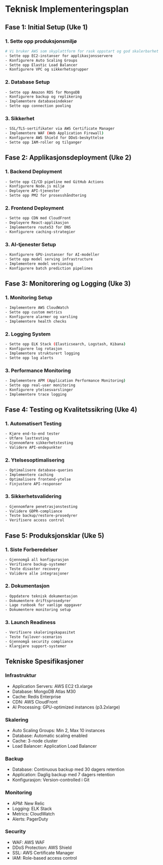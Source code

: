 # Teknisk Implementeringsplan

## Fase 1: Initial Setup (Uke 1)

### 1. Sette opp produksjonsmiljø
```bash
# Vi bruker AWS som skyplattform for rask oppstart og god skalerbarhet
- Sette opp EC2-instanser for applikasjonsservere
- Konfigurere Auto Scaling Groups
- Sette opp Elastic Load Balancer
- Konfigurere VPC og sikkerhetsgrupper
```

### 2. Database Setup
```bash
- Sette opp Amazon RDS for MongoDB
- Konfigurere backup og replikering
- Implementere databaseindekser
- Sette opp connection pooling
```

### 3. Sikkerhet
```bash
- SSL/TLS-sertifikater via AWS Certificate Manager
- Implementere WAF (Web Application Firewall)
- Konfigurere AWS Shield for DDoS-beskyttelse
- Sette opp IAM-roller og tilganger
```

## Fase 2: Applikasjonsdeployment (Uke 2)

### 1. Backend Deployment
```bash
- Sette opp CI/CD pipeline med GitHub Actions
- Konfigurere Node.js miljø
- Deployere API-tjenester
- Sette opp PM2 for prosesshåndtering
```

### 2. Frontend Deployment
```bash
- Sette opp CDN med CloudFront
- Deployere React-applikasjon
- Implementere route53 for DNS
- Konfigurere caching-strategier
```

### 3. AI-tjenester Setup
```bash
- Konfigurere GPU-instanser for AI-modeller
- Sette opp model serving infrastructure
- Implementere model versioning
- Konfigurere batch prediction pipelines
```

## Fase 3: Monitorering og Logging (Uke 3)

### 1. Monitoring Setup
```bash
- Implementere AWS CloudWatch
- Sette opp custom metrics
- Konfigurere alarmer og varsling
- Implementere health checks
```

### 2. Logging System
```bash
- Sette opp ELK Stack (Elasticsearch, Logstash, Kibana)
- Konfigurere log rotasjon
- Implementere strukturert logging
- Sette opp log alerts
```

### 3. Performance Monitoring
```bash
- Implementere APM (Application Performance Monitoring)
- Sette opp real-user monitoring
- Konfigurere ytelsesvarslinger
- Implementere trace logging
```

## Fase 4: Testing og Kvalitetssikring (Uke 4)

### 1. Automatisert Testing
```bash
- Kjøre end-to-end tester
- Utføre lasttesting
- Gjennomføre sikkerhetstesting
- Validere API-endepunkter
```

### 2. Ytelsesoptimalisering
```bash
- Optimalisere database-queries
- Implementere caching
- Optimalisere frontend-ytelse
- Finjustere API-responser
```

### 3. Sikkerhetsvalidering
```bash
- Gjennomføre penetrasjonstesting
- Validere GDPR-compliance
- Teste backup/restore-prosedyrer
- Verifisere access control
```

## Fase 5: Produksjonsklar (Uke 5)

### 1. Siste Forberedelser
```bash
- Gjennomgå all konfigurasjon
- Verifisere backup-systemer
- Teste disaster recovery
- Validere alle integrasjoner
```

### 2. Dokumentasjon
```bash
- Oppdatere teknisk dokumentasjon
- Dokumentere driftsprosedyrer
- Lage runbook for vanlige oppgaver
- Dokumentere monitoring setup
```

### 3. Launch Readiness
```bash
- Verifisere skaleringskapasitet
- Teste failover-scenarios
- Gjennomgå security compliance
- Klargjøre support-systemer
```

## Tekniske Spesifikasjoner

### Infrastruktur
- Application Servers: AWS EC2 t3.xlarge
- Database: MongoDB Atlas M30
- Cache: Redis Enterprise
- CDN: AWS CloudFront
- AI Processing: GPU-optimized instances (p3.2xlarge)

### Skalering
- Auto Scaling Groups: Min 2, Max 10 instances
- Database: Automatic scaling enabled
- Cache: 3-node cluster
- Load Balancer: Application Load Balancer

### Backup
- Database: Continuous backup med 30 dagers retention
- Application: Daglig backup med 7 dagers retention
- Konfigurasjon: Version-controlled i Git

### Monitoring
- APM: New Relic
- Logging: ELK Stack
- Metrics: CloudWatch
- Alerts: PagerDuty

### Security
- WAF: AWS WAF
- DDoS Protection: AWS Shield
- SSL: AWS Certificate Manager
- IAM: Role-based access control